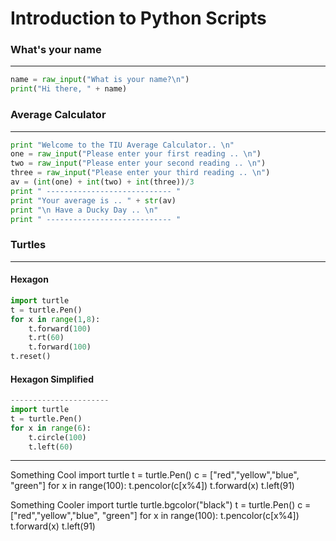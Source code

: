 # Introduction to Python Scripts

### What's your name
--------------------------------------------
```python
name = raw_input("What is your name?\n")
print("Hi there, " + name)
```

### Average Calculator
--------------------------------------------
```python
print "Welcome to the TIU Average Calculator.. \n"
one = raw_input("Please enter your first reading .. \n")
two = raw_input("Please enter your second reading .. \n")
three = raw_input("Please enter your third reading .. \n")
av = (int(one) + int(two) + int(three))/3
print " ---------------------------- "
print "Your average is .. " + str(av)
print "\n Have a Ducky Day .. \n"
print " ---------------------------- "
```


### Turtles
--------------------------------------------
#### Hexagon
```python
import turtle
t = turtle.Pen()
for x in range(1,8):
	t.forward(100)
	t.rt(60)
	t.forward(100)
t.reset()
```	
#### Hexagon Simplified 
```python
----------------------
import turtle
t = turtle.Pen()
for x in range(6):
	t.circle(100)
	t.left(60) 
```
	
--------------------------------------------
Something Cool
import turtle
t = turtle.Pen()
c = ["red","yellow","blue", "green"]
for x in range(100):
	t.pencolor(c[x%4])
	t.forward(x)
	t.left(91)
	
Something Cooler
import turtle
turtle.bgcolor("black")
t = turtle.Pen()
c = ["red","yellow","blue", "green"]
for x in range(100):
	t.pencolor(c[x%4])
	t.forward(x)
	t.left(91)
	

	

